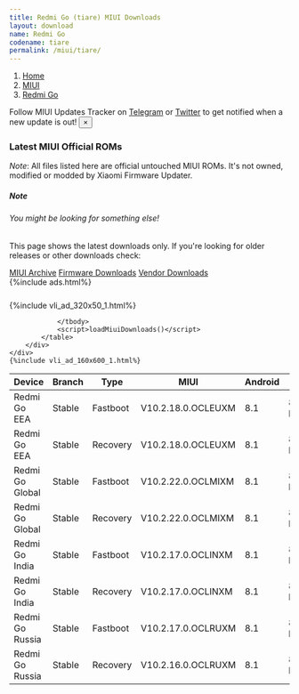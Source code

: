 ```yaml
---
title: Redmi Go (tiare) MIUI Downloads
layout: download
name: Redmi Go
codename: tiare
permalink: /miui/tiare/
---
```

<nav aria-label="breadcrumb">
    <ol class="breadcrumb">
        <li class="breadcrumb-item"><a href="/">Home</a></li>
        <li class="breadcrumb-item"><a href="/miui/">MIUI</a></li>
        <li class="breadcrumb-item active" aria-current="page"><a href="/miui/tiare/">Redmi Go</a></li>
    </ol>
</nav>
<div class="alert alert-primary alert-dismissible fade show" role="alert">
    Follow MIUI Updates Tracker on <a href="https://t.me/MIUIUpdatesTracker" class="alert-link">Telegram</a>
     or <a href="https://twitter.com/MiFwUpdater" class="alert-link">Twitter</a> to get notified when a new update is out!
    <button type="button" class="close" data-dismiss="alert" aria-label="Close">
        <span aria-hidden="true">&times;</span>
    </button>
</div>

### Latest MIUI Official ROMs
*Note*: All files listed here are official untouched MIUI ROMs. It's not owned, modified or modded by Xiaomi Firmware Updater.
<div class="card">
  <div class="card-body">
    <h5 class="card-title">Note</h5>
    <h6 class="card-subtitle mb-2 text-muted">You might be looking for something else!</h6>
    <p class="card-text">This page shows the latest downloads only.
     If you're looking for older releases or other downloads check:</p>
    <a href="/archive/miui/tiare/" class="card-link">MIUI Archive</a>
    <a href="/firmware/tiare/" class="card-link">Firmware Downloads</a>
    <a href="/vendor/tiare/" class="card-link">Vendor Downloads</a>
  </div>
</div>
{%include ads.html%}
<div class="row justify-content-center">
    <div class="col-10">
        <div class="table-responsive-md" style="margin-top: 25px;">
            {%include vli_ad_320x50_1.html%}
            <table id="miui" class="display dt-responsive nowrap compact table table-striped table-hover table-sm">
                <thead class="thead-dark">
                    <tr>
                        <th data-ref="device">Device</th>
                        <th data-ref="branch">Branch</th>
                        <th data-ref="type">Type</th>
                        <th data-ref="miui">MIUI</th>
                        <th data-ref="android">Android</th>
                        <th data-ref="size">Size</th>
                        <th data-ref="size">Date</th>
                        <th data-ref="link">Link</th>
                    </tr>
                </thead>
                <tbody>
                <tr><td>Redmi Go EEA</td><td>Stable</td><td>Fastboot</td><td>V10.2.18.0.OCLEUXM</td><td>8.1</td><td>891.4 MB</td><td>2020-12-01</td><td><a href="/miui/tiare/stable/V10.2.18.0.OCLEUXM/">Download</a></td></tr>
<tr><td>Redmi Go EEA</td><td>Stable</td><td>Recovery</td><td>V10.2.18.0.OCLEUXM</td><td>8.1</td><td>807.4 MB</td><td>2020-12-07</td><td><a href="/miui/tiare/stable/V10.2.18.0.OCLEUXM/">Download</a></td></tr>
<tr><td>Redmi Go Global</td><td>Stable</td><td>Fastboot</td><td>V10.2.22.0.OCLMIXM</td><td>8.1</td><td>891.4 MB</td><td>2020-11-30</td><td><a href="/miui/tiare/stable/V10.2.22.0.OCLMIXM/">Download</a></td></tr>
<tr><td>Redmi Go Global</td><td>Stable</td><td>Recovery</td><td>V10.2.22.0.OCLMIXM</td><td>8.1</td><td>807.4 MB</td><td>2020-12-07</td><td><a href="/miui/tiare/stable/V10.2.22.0.OCLMIXM/">Download</a></td></tr>
<tr><td>Redmi Go India</td><td>Stable</td><td>Fastboot</td><td>V10.2.17.0.OCLINXM</td><td>8.1</td><td>896.7 MB</td><td>2020-09-17</td><td><a href="/miui/tiare/stable/V10.2.17.0.OCLINXM/">Download</a></td></tr>
<tr><td>Redmi Go India</td><td>Stable</td><td>Recovery</td><td>V10.2.17.0.OCLINXM</td><td>8.1</td><td>812.6 MB</td><td>2020-09-24</td><td><a href="/miui/tiare/stable/V10.2.17.0.OCLINXM/">Download</a></td></tr>
<tr><td>Redmi Go Russia</td><td>Stable</td><td>Fastboot</td><td>V10.2.17.0.OCLRUXM</td><td>8.1</td><td>891.4 MB</td><td>2020-12-01</td><td><a href="/miui/tiare/stable/V10.2.17.0.OCLRUXM/">Download</a></td></tr>
<tr><td>Redmi Go Russia</td><td>Stable</td><td>Recovery</td><td>V10.2.16.0.OCLRUXM</td><td>8.1</td><td>812.6 MB</td><td>2020-09-24</td><td><a href="/miui/tiare/stable/V10.2.16.0.OCLRUXM/">Download</a></td></tr>

                </tbody>
                <script>loadMiuiDownloads()</script>
            </table>
        </div>
    </div>
    {%include vli_ad_160x600_1.html%}
</div>
